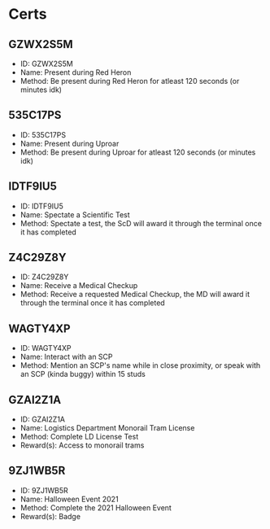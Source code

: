 # Certs

## GZWX2S5M

- ID: GZWX2S5M
- Name: Present during Red Heron
- Method: Be present during Red Heron for atleast 120 seconds (or minutes idk)

## 535C17PS

- ID: 535C17PS
- Name: Present during Uproar
- Method: Be present during Uproar for atleast 120 seconds (or minutes idk)

## IDTF9IU5

- ID: IDTF9IU5
- Name: Spectate a Scientific Test
- Method: Spectate a test, the ScD will award it through the terminal once it has completed

## Z4C29Z8Y

- ID: Z4C29Z8Y
- Name: Receive a Medical Checkup
- Method: Receive a requested Medical Checkup, the MD will award it through the terminal once it has completed

## WAGTY4XP

- ID: WAGTY4XP
- Name: Interact with an SCP
- Method: Mention an SCP's name while in close proximity, or speak with an SCP (kinda buggy) within 15 studs

## GZAI2Z1A

- ID: GZAI2Z1A
- Name: Logistics Department Monorail Tram License
- Method: Complete LD License Test
- Reward(s): Access to monorail trams

## 9ZJ1WB5R

- ID: 9ZJ1WB5R
- Name: Halloween Event 2021
- Method: Complete the 2021 Halloween Event
- Reward(s): Badge